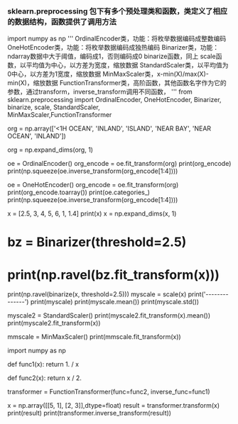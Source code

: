 ### sklearn.preprocessing 包下有多个预处理类和函数，类定义了相应的数据结构，函数提供了调用方法

import numpy as np
'''
OrdinalEncoder类，功能：将枚举数据编码成整数编码
OneHotEncoder类，功能：将枚举数据编码成独热编码
Binarizer类，功能：ndarray数据中大于阈值，编码成1，否则编码成0
binarize函数，同上
scale函数，以平均值为中心，以方差为宽度，缩放数据
StandardScaler类，以平均值为0中心，以方差为1宽度，缩放数据
MinMaxScaler类，x-min(X)/max(X)-min(X)，缩放数据
FunctionTransformer类，高阶函数，其他函数名字作为它的参数，通过transform，inverse_transform调用不同函数，
'''
from sklearn.preprocessing import OrdinalEncoder, OneHotEncoder, Binarizer, binarize, scale, StandardScaler, \
    MinMaxScaler,FunctionTransformer

org = np.array(['<1H OCEAN', 'INLAND', 'ISLAND', 'NEAR BAY', 'NEAR OCEAN', 'INLAND'])

org = np.expand_dims(org, 1)

oe = OrdinalEncoder()
org_encode = oe.fit_transform(org)
print(org_encode)
print(np.squeeze(oe.inverse_transform(org_encode[1:4])))

oe = OneHotEncoder()
org_encode = oe.fit_transform(org)
print(org_encode.toarray())
print(oe.categories_)
print(np.squeeze(oe.inverse_transform(org_encode[1:4])))

x = [2.5, 3, 4, 5, 6, 1, 1.4]
print(x)
x = np.expand_dims(x, 1)
# bz = Binarizer(threshold=2.5)
# print(np.ravel(bz.fit_transform(x)))
print(np.ravel(binarize(x, threshold=2.5)))
myscale = scale(x)
print('--------------')
print(myscale)
print(myscale.mean())
print(myscale.std())

myscale2 = StandardScaler()
print(myscale2.fit_transform(x).mean())
print(myscale2.fit_transform(x))

mmscale = MinMaxScaler()
print(mmscale.fit_transform(x))

import numpy as np



def func1(x):
    return 1. / x


def func2(x):
    return x / 2.


transformer = FunctionTransformer(func=func2, inverse_func=func1)

x = np.array([[5, 1], [2, 3]],dtype=float)
result = transformer.transform(x)
print(result)
print(transformer.inverse_transform(result))
